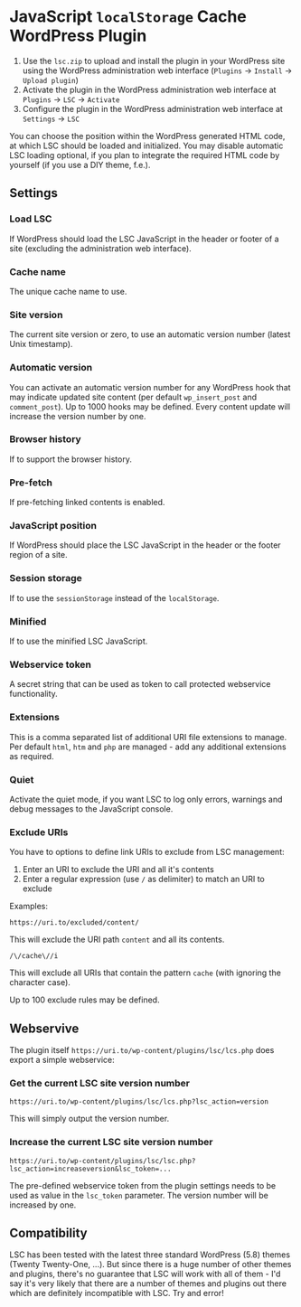# JavaScript `localStorage` Cache WordPress Plugin

1. Use the `lsc.zip` to upload and install the plugin in your WordPress site using the WordPress administration web interface (`Plugins` -> `Install` -> `Upload plugin`)
2. Activate the plugin in the WordPress administration web interface at `Plugins` -> `LSC` -> `Activate`
3. Configure the plugin in the WordPress administration web interface at `Settings` -> `LSC`

You can choose the position within the WordPress generated HTML code, at which LSC should be loaded and initialized. You may disable automatic LSC loading optional, if you plan to integrate the required HTML code by yourself (if you use a DIY theme, f.e.).

## Settings

### Load LSC

If WordPress should load the LSC JavaScript in the header or footer of a site (excluding the administration web interface).

### Cache name

The unique cache name to use.

### Site version

The current site version or zero, to use an automatic version number (latest Unix timestamp).

### Automatic version

You can activate an automatic version number for any WordPress hook that may indicate updated site content (per default `wp_insert_post` and `comment_post`). Up to 1000 hooks may be defined. Every content update will increase the version number by one.

### Browser history

If to support the browser history.

### Pre-fetch

If pre-fetching linked contents is enabled.

### JavaScript position

If WordPress should place the LSC JavaScript in the header or the footer region of a site.

### Session storage

If to use the `sessionStorage` instead of the `localStorage`.

### Minified

If to use the minified LSC JavaScript.

### Webservice token

A secret string that can be used as token to call protected webservice functionality.

### Extensions

This is a comma separated list of additional URI file extensions to manage. Per default `html`, `htm` and `php` are managed - add any additional extensions as required.

### Quiet

Activate the quiet mode, if you want LSC to log only errors, warnings and debug messages to the JavaScript console.

### Exclude URIs

You have to options to define link URIs to exclude from LSC management:

1. Enter an URI to exclude the URI and all it's contents
2. Enter a regular expression (use `/`  as delimiter) to match an URI to exclude

Examples:

```
https://uri.to/excluded/content/
```

This will exclude the URI path `content` and all its contents.

```
/\/cache\//i
```

This will exclude all URIs that contain the pattern `cache` (with ignoring the character case).

Up to 100 exclude rules may be defined.

## Webservive

The plugin itself `https://uri.to/wp-content/plugins/lsc/lcs.php` does export a simple webservice:

### Get the current LSC site version number

```
https://uri.to/wp-content/plugins/lsc/lcs.php?lsc_action=version
```

This will simply output the version number.

### Increase the current LSC site version number

```
https://uri.to/wp-content/plugins/lsc/lsc.php?lsc_action=increaseversion&lsc_token=...
```

The pre-defined webservice token from the plugin settings needs to be used as value in the `lsc_token` parameter. The version number will be increased by one.

## Compatibility

LSC has been tested with the latest three standard WordPress (5.8) themes (Twenty Twenty-One, ...). But since there is a huge number of other themes and plugins, there's no guarantee that LSC will work with all of them - I'd say it's very likely that there are a number of themes and plugins out there which are definitely incompatible with LSC. Try and error!
